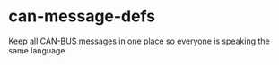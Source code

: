 # can-message-defs
Keep all CAN-BUS messages in one place so everyone is speaking the same language
